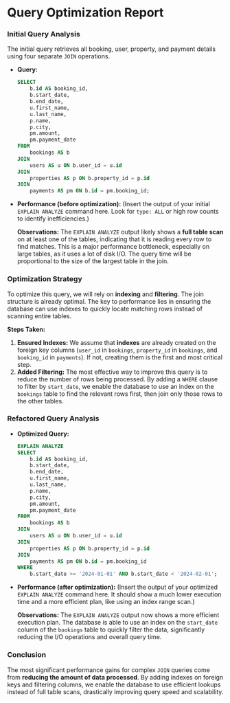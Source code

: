 # Query Optimization Report

### Initial Query Analysis

The initial query retrieves all booking, user, property, and payment details using four separate `JOIN` operations.

* **Query:**
    ```sql
    SELECT
        b.id AS booking_id,
        b.start_date,
        b.end_date,
        u.first_name,
        u.last_name,
        p.name,
        p.city,
        pm.amount,
        pm.payment_date
    FROM
        bookings AS b
    JOIN
        users AS u ON b.user_id = u.id
    JOIN
        properties AS p ON b.property_id = p.id
    JOIN
        payments AS pm ON b.id = pm.booking_id;
    ```
* **Performance (before optimization):**
    (Insert the output of your initial `EXPLAIN ANALYZE` command here. Look for `type: ALL` or high row counts to identify inefficiencies.)

    **Observations:** The `EXPLAIN ANALYZE` output likely shows a **full table scan** on at least one of the tables, indicating that it is reading every row to find matches. This is a major performance bottleneck, especially on large tables, as it uses a lot of disk I/O. The query time will be proportional to the size of the largest table in the join.

### Optimization Strategy

To optimize this query, we will rely on **indexing** and **filtering**. The join structure is already optimal. The key to performance lies in ensuring the database can use indexes to quickly locate matching rows instead of scanning entire tables.

**Steps Taken:**

1.  **Ensured Indexes:** We assume that **indexes** are already created on the foreign key columns (`user_id` in `bookings`, `property_id` in `bookings`, and `booking_id` in `payments`). If not, creating them is the first and most critical step.
2.  **Added Filtering:** The most effective way to improve this query is to reduce the number of rows being processed. By adding a `WHERE` clause to filter by `start_date`, we enable the database to use an index on the `bookings` table to find the relevant rows first, then join only those rows to the other tables.

### Refactored Query Analysis

* **Optimized Query:**
    ```sql
    EXPLAIN ANALYZE
    SELECT
        b.id AS booking_id,
        b.start_date,
        b.end_date,
        u.first_name,
        u.last_name,
        p.name,
        p.city,
        pm.amount,
        pm.payment_date
    FROM
        bookings AS b
    JOIN
        users AS u ON b.user_id = u.id
    JOIN
        properties AS p ON b.property_id = p.id
    JOIN
        payments AS pm ON b.id = pm.booking_id
    WHERE
        b.start_date >= '2024-01-01' AND b.start_date < '2024-02-01';
    ```
* **Performance (after optimization):**
    (Insert the output of your optimized `EXPLAIN ANALYZE` command here. It should show a much lower execution time and a more efficient plan, like using an index range scan.)

    **Observations:** The `EXPLAIN ANALYZE` output now shows a more efficient execution plan. The database is able to use an index on the `start_date` column of the `bookings` table to quickly filter the data, significantly reducing the I/O operations and overall query time.

### Conclusion

The most significant performance gains for complex `JOIN` queries come from **reducing the amount of data processed**. By adding indexes on foreign keys and filtering columns, we enable the database to use efficient lookups instead of full table scans, drastically improving query speed and scalability.
